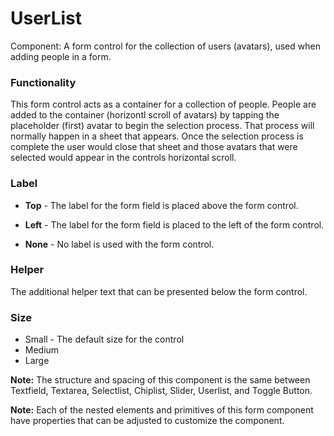 # UserList

Component: A form control for the collection of users (avatars), used when adding people in a form.

### Functionality

This form control acts as a container for a collection of people.  People are added to the container (horizontl scroll of avatars) by tapping the placeholder (first) avatar to begin the selection process.  That process will normally happen in a sheet that appears. Once the selection process is complete the user would close that sheet and those avatars that were selected would appear in the controls horizontal scroll.

### Label

- **Top** - The label for the form field is placed above the form control.

- **Left** - The label for the form field is placed to the left of the form control.

- **None** - No label is used with the form control.

### Helper

The additional helper text that can be presented below the form control.

### Size

- Small - The default size for the control
- Medium
- Large

**Note:** The structure and spacing of this component is the same between Textfield, Textarea, Selectlist, Chiplist, Slider, Userlist, and Toggle Button.

**Note:** Each of the nested elements and primitives of this form component have properties that can be adjusted to customize the component.